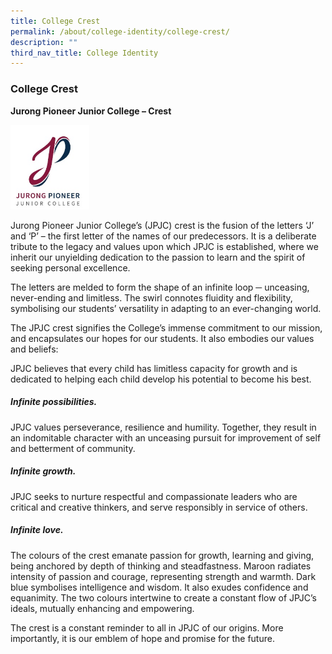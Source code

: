 ```yaml
---
title: College Crest
permalink: /about/college-identity/college-crest/
description: ""
third_nav_title: College Identity
---
```

### **College Crest**

**Jurong Pioneer Junior College – Crest**

<img src="/images/JPJC%20sch%20crest.jpg" 
     style="width:25%">
		 
Jurong Pioneer Junior College’s (JPJC) crest is the fusion of the letters ‘J’ and ‘P’ – the first letter of the names of our predecessors. It is a deliberate tribute to the legacy and values upon which JPJC is established, where we inherit our unyielding dedication to the passion to learn and the spirit of seeking personal excellence.

The letters are melded to form the shape of an infinite loop ─ unceasing, never-ending and limitless. The swirl connotes fluidity and flexibility, symbolising our students’ versatility in adapting to an ever-changing world.

The JPJC crest signifies the College’s immense commitment to our mission, and encapsulates our hopes for our students. It also embodies our values and beliefs:

JPJC believes that every child has limitless capacity for growth and is dedicated to helping each child develop his potential to become his best.

##### **Infinite possibilities**.

JPJC values perseverance, resilience and humility. Together, they result in an indomitable character with an unceasing pursuit for improvement of self and betterment of community.

##### **Infinite growth**.

JPJC seeks to nurture respectful and compassionate leaders who are critical and creative thinkers, and serve responsibly in service of others.

##### **Infinite love**.

The colours of the crest emanate passion for growth, learning and giving, being anchored by depth of thinking and steadfastness. Maroon radiates intensity of passion and courage, representing strength and warmth. Dark blue symbolises intelligence and wisdom. It also exudes confidence and equanimity. The two colours intertwine to create a constant flow of JPJC’s ideals, mutually enhancing and empowering.

The crest is a constant reminder to all in JPJC of our origins. More importantly, it is our emblem of hope and promise for the future.